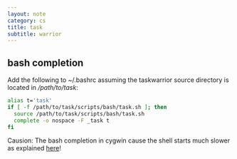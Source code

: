 ```yaml
---
layout: note
category: cs
title: task
subtitle: warrior
---
```


bash completion
---------------

Add the following to ~/.bashrc assuming the taskwarrior source directory is
located in */path/to/task*:

~~~bash
alias t='task'
if [ -f /path/to/task/scripts/bash/task.sh ]; then
  source /path/to/task/scripts/bash/task.sh
  complete -o nospace -F _task t
fi
~~~

Causion: The bash completion in cygwin cause the shell starts much slower as
explained [here](../cygwin/)!

